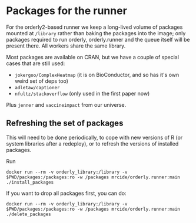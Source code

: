 # Packages for the runner

For the orderly2-based runner we keep a long-lived volume of packages mounted at `/library` rather than baking the packages into the image; only packages required to run orderly, orderly.runner and the queue itself will be present there.   All workers share the same library.

Most packages are available on CRAN, but we have a couple of special cases that are still used:

* `jokergoo/ComplexHeatmap` (it is on BioConductor, and so has it's own weird set of deps too)
* `adletaw/captioner`
* `nfultz/stackoverflow` (only used in the first paper now)

Plus `jenner` and `vaccineimpact` from our universe.

## Refreshing the set of packages

This will need to be done periodically, to cope with new versions of R (or system libraries after a redeploy), or to refresh the versions of installed packages.

Run

```
docker run --rm -v orderly_library:/library -v $PWD/packages:/packages:ro -w /packages mrcide/orderly.runner:main ./install_packages
```

If you want to drop all packages first, you can do:

```
docker run --rm -v orderly_library:/library -v $PWD/packages:/packages:ro -w /packages mrcide/orderly.runner:main ./delete_packages
```
